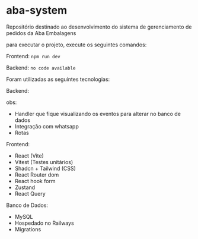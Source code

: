 # aba-system

Repositório destinado ao desenvolvimento do sistema de gerenciamento de pedidos da Aba Embalagens

para executar o projeto, execute os seguintes comandos:

Frontend:
``` npm run dev ```

Backend:
``` no code available ```

Foram utilizadas as seguintes tecnologias:

Backend:

obs:
- Handler que fique visualizando os eventos para alterar no banco de dados
- Integração com whatsapp
- Rotas

Frontend:
- React (Vite)
- Vitest (Testes unitários)
- Shadcn + Tailwind (CSS)
- React Router dom
- React hook form
- Zustand
- React Query

Banco de Dados:
- MySQL
- Hospedado no Railways
- Migrations

